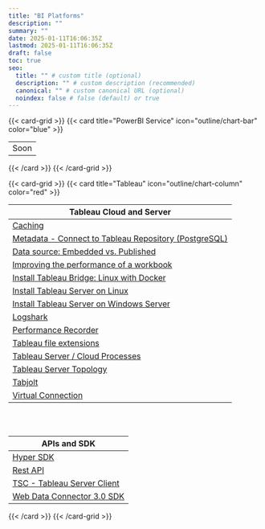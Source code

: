 ```yaml
---
title: "BI Platforms"
description: ""
summary: ""
date: 2025-01-11T16:06:35Z
lastmod: 2025-01-11T16:06:35Z
draft: false
toc: true
seo:
  title: "" # custom title (optional)
  description: "" # custom description (recommended)
  canonical: "" # custom canonical URL (optional)
  noindex: false # false (default) or true
---
```


{{< card-grid >}}
{{< card title="PowerBI Service" icon="outline/chart-bar" color="blue" >}}

|                                                   |
| --------                                          |
| Soon                                              |

{{< /card >}}
{{< /card-grid >}}

{{< card-grid >}}
{{< card title="Tableau" icon="outline/chart-column" color="red" >}}

| Tableau Cloud and Server                                        |
|-----------------------------------------------------------------|
| [Caching](myLink)                                               |
| [Metadata - Connect to Tableau Repository (PostgreSQL)](myLink) |
| [Data source: Embedded vs. Published](myLink)                   |
| [Improving the performance of a workbook](myLink)               |
| [Install Tableau Bridge: Linux with Docker](myLink)             |
| [Install Tableau Server on Linux](myLink)                       |
| [Install Tableau Server on Windows Server](myLink)              |
| [Logshark](myLink)                                              |
| [Performance Recorder](myLink)                                  |
| [Tableau file extensions](myLink)                               |
| [Tableau Server / Cloud Processes](myLink)                      |
| [Tableau Server Topology](myLink)                               |
| [Tabjolt](myLink)                                               |
| [Virtual Connection](myLink)                                    |

<br><br>

| APIs and SDK                          |
|---------------------------------------|
| [Hyper SDK](myLink)                   |
| [Rest API](myLink)                    |
| [TSC - Tableau Server Client](myLink) |
| [Web Data Connector 3.0 SDK](myLink)  |

{{< /card >}}
{{< /card-grid >}}